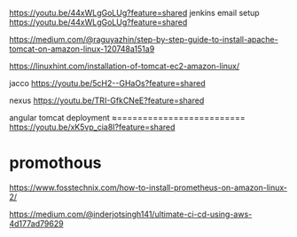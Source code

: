https://youtu.be/44xWLgGoLUg?feature=shared
jenkins email setup 
https://youtu.be/44xWLgGoLUg?feature=shared

https://medium.com/@raguyazhin/step-by-step-guide-to-install-apache-tomcat-on-amazon-linux-120748a151a9

https://linuxhint.com/installation-of-tomcat-ec2-amazon-linux/

jacco
https://youtu.be/5cH2--GHaOs?feature=shared

nexus
https://youtu.be/TRI-GfkCNeE?feature=shared

angular tomcat deployment
≈=========================
https://youtu.be/xK5vp_cia8I?feature=shared

promothous
=================
https://www.fosstechnix.com/how-to-install-prometheus-on-amazon-linux-2/

https://medium.com/@inderjotsingh141/ultimate-ci-cd-using-aws-4d177ad79629
